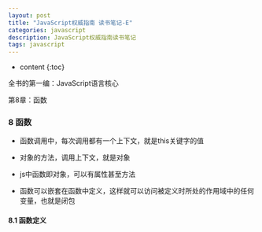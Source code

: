 ```yaml
---
layout: post
title: "JavaScript权威指南 读书笔记-E"
categories: javascript
description: JavaScript权威指南读书笔记
tags: javascript
---
```


* content
{:toc}

全书的第一编：JavaScript语言核心

第8章：函数





### 8 函数

- 函数调用中，每次调用都有一个上下文，就是this关键字的值

- 对象的方法，调用上下文，就是对象

- js中函数即对象，可以有属性甚至方法

- 函数可以嵌套在函数中定义，这样就可以访问被定义时所处的作用域中的任何变量，也就是闭包

#### 8.1 函数定义
